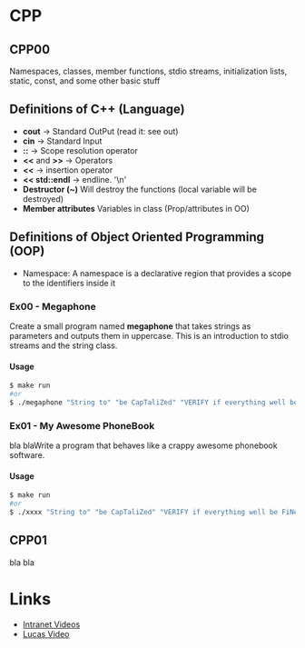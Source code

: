 # CPP

## CPP00
Namespaces, classes, member functions, stdio streams,
initialization lists, static, const, and some other basic
stuff

## Definitions of C++ (Language)
* **cout** -> Standard OutPut (read it: see out)
* **cin** -> Standard Input
* **::** -> Scope resolution operator
* **<<** and **>>** -> Operators
* **<<** -> insertion operator
* **<< std::endl** -> endline. '\n'
* **Destructor (~)** Will destroy the functions (local variable will be destroyed)
* **Member attributes** Variables in class (Prop/attributes in OO)

## Definitions of Object Oriented Programming (OOP)
* Namespace: A namespace is a declarative region that provides a scope to the identifiers inside it


### Ex00 - Megaphone
Create a small program named **megaphone** that takes strings as parameters and outputs them in uppercase.
This is an introduction to stdio streams and the string class.

#### Usage
```Bash
$ make run
#or
$ ./megaphone "String to" "be CapTaliZed" "VERIFY if everything well be FiNe!!00"
```

### Ex01 - My Awesome PhoneBook
bla blaWrite a program that behaves like a crappy awesome phonebook software.

#### Usage
```Bash
$ make run
#or
$ ./xxxx "String to" "be CapTaliZed" "VERIFY if everything well be FiNe!!00"
```


## CPP01
bla bla




# Links
* [Intranet Videos](https://elearning.intra.42.fr/notions/piscine-c-d00-c-basics/subnotions)
* [Lucas Video](https://www.youtube.com/watch?v=TnrQMtxPeEg)
